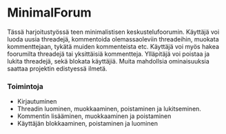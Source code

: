# MinimalForum

Tässä harjoitustyössä teen minimalistisen keskustelufoorumin. Käyttäjä voi luoda uusia threadejä, kommentoida olemassaoleviin threadeihin,
muokata kommenttejaan, tykätä muiden kommenteista etc. Käyttäjä voi myös hakea foorumilta threadejä tai yksittäisiä kommentteja. Ylläpitäjä voi poistaa ja lukita threadejä, sekä blokata käyttäjiä. Muita mahdollsia ominaisuuksia saattaa projektin edistyessä ilmetä.

### Toimintoja

* Kirjautuminen
* Threadin luominen, muokkaaminen, poistaminen ja lukitseminen.
* Kommentin lisääminen, muokkaaminen ja poistaminen
* Käyttäjän blokkaaminen, poistaminen ja luominen
